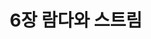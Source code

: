 ---
title: 6장 람다와 스트림
summary: Chapter 6：Lambdas and Streams
description: Chapter 6：Lambdas and Streams
---